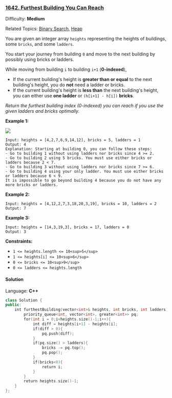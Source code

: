 ### [1642\. Furthest Building You Can Reach](https://leetcode.com/problems/furthest-building-you-can-reach/)

Difficulty: **Medium**

Related Topics: [Binary Search](https://leetcode.com/tag/binary-search/), [Heap](https://leetcode.com/tag/heap/)

You are given an integer array `heights` representing the heights of buildings, some `bricks`, and some `ladders`.

You start your journey from building `0` and move to the next building by possibly using bricks or ladders.

While moving from building `i` to building `i+1` (**0-indexed**),

- If the current building's height is **greater than or equal** to the next building's height, you do **not** need a ladder or bricks.
- If the current building's height is **less than** the next building's height, you can either use **one ladder** or `(h[i+1] - h[i])` **bricks**.

_Return the furthest building index (0-indexed) you can reach if you use the given ladders and bricks optimally._

**Example 1:**

![](https://assets.leetcode.com/uploads/2020/10/27/q4.gif)

```
Input: heights = [4,2,7,6,9,14,12], bricks = 5, ladders = 1
Output: 4
Explanation: Starting at building 0, you can follow these steps:
- Go to building 1 without using ladders nor bricks since 4 >= 2.
- Go to building 2 using 5 bricks. You must use either bricks or ladders because 2 < 7.
- Go to building 3 without using ladders nor bricks since 7 >= 6.
- Go to building 4 using your only ladder. You must use either bricks or ladders because 6 < 9.
It is impossible to go beyond building 4 because you do not have any more bricks or ladders.
```

**Example 2:**

```
Input: heights = [4,12,2,7,3,18,20,3,19], bricks = 10, ladders = 2
Output: 7
```

**Example 3:**

```
Input: heights = [14,3,19,3], bricks = 17, ladders = 0
Output: 3
```

**Constraints:**

- `1 <= heights.length <= 10<sup>5</sup>`
- `1 <= heights[i] <= 10<sup>6</sup>`
- `0 <= bricks <= 10<sup>9</sup>`
- `0 <= ladders <= heights.length`

#### Solution

Language: **C++**

```c++
class Solution {
public:
    int furthestBuilding(vector<int>& heights, int bricks, int ladders) {
        priority_queue<int, vector<int>, greater<int>> pq;
        for(int i = 0;i<heights.size()-1;i++){
            int diff = heights[i+1] - heights[i];
            if(diff > 0){
                pq.push(diff);
            }
            if(pq.size() > ladders){
                bricks -= pq.top();
                pq.pop();
            }
            if(bricks<0){
                return i;
            }
        }
        return heights.size()-1;
    }
};
```
